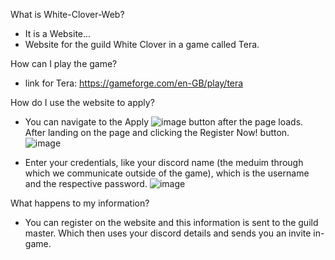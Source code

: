 What is White-Clover-Web?
- It is a Website...
- Website for the guild White Clover in a game called Tera.

How can I play the game?
- link for Tera: https://gameforge.com/en-GB/play/tera

How do I use the website to apply?
- You can navigate to the Apply ![image](https://user-images.githubusercontent.com/97687673/154479744-691ca1d0-6e1d-447b-b40f-5e2e5ae8743c.png) button after the page loads. After landing on the page and clicking the Register Now! button. ![image](https://user-images.githubusercontent.com/97687673/154480006-9b4699bf-c181-4891-a1e2-73d9cec8764f.png)

- Enter your credentials, like your discord name (the meduim through which we communicate outside of the game), which is the username and the respective password. ![image](https://user-images.githubusercontent.com/97687673/154480131-acc1417b-4045-468f-b53d-e9372d74cbbd.png)


What happens to my information?
- You can register on the website and this information is sent to the guild master. Which then uses your discord details and sends you an invite in-game.



